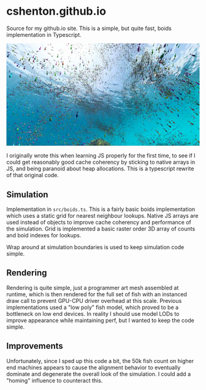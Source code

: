 # cshenton.github.io

Source for my github.io site. This is a simple, but quite fast, boids implementation in Typescript.

![Screenshot](img/screenshot.png)

I originally wrote this when learning JS properly for the first time, to see if I could get reasonably good cache
coherency by sticking to native arrays in JS, and being paranoid about heap allocations. This is a typescript 
rewrite of that original code.

## Simulation

Implementation in `src/boids.ts`. This is a fairly basic boids implementation which uses a static grid for nearest
neighbour lookups. Native JS arrays are used instead of objects to improve cache coherency and performance of
the simulation. Grid is implemented a basic raster order 3D array of counts and boid indexes for lookups.

Wrap around at simulation boundaries is used to keep simulation code simple.

## Rendering

Rendering is quite simple, just a programmer art mesh assembled at runtime, which is then rendered for the
full set of fish with an instanced draw call to prevent GPU-CPU driver overhead at this scale. Previous implementations
used a "low poly" fish model, which proved to be a bottleneck on low end devices. In reality I should use model LODs
to improve appearance while maintaining perf, but I wanted to keep the code simple.

## Improvements

Unfortunately, since I sped up this code a bit, the 50k fish count on higher end machines appears to cause the 
alignment behavior to eventually dominate and degenerate the overall look of the simulation. I could add a
"homing" influence to counteract this.
